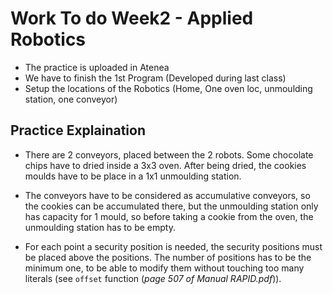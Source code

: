 # Work To do Week2 - Applied Robotics

- The practice is uploaded in Atenea
- We have to finish the 1st Program (Developed during last class)
- Setup the locations of the Robotics (Home, One oven loc, unmoulding station, one conveyor)

## Practice Explaination

- There are 2 conveyors, placed between the 2 robots. Some chocolate chips have to dried inside a 3x3 oven. After being dried, the cookies moulds have to be place in a 1x1 unmoulding station.

- The conveyors have to be considered as accumulative conveyors, so the cookies can be accumulated there, but the unmoulding station only has capacity for 1 mould, so before taking a cookie from the oven, the unmoulding station has to be empty.

- For each point a security position is needed, the security positions must be placed above the positions.
  The number of positions has to be the minimum one, to be able to modify them without touching too many literals (see `offset` function (_page 507 of Manual RAPID.pdf_)).
